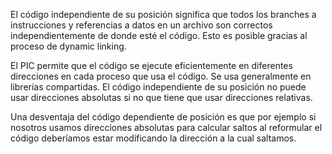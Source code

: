 El código independiente de su posición significa que todos los branches a instrucciones y referencias a datos en un archivo son correctos independientemente de donde esté el código. Esto es posible gracias al proceso de dynamic linking. 

El PIC permite que el código se ejecute eficientemente en diferentes direcciones en cada proceso que usa el código. Se usa generalmente en librerías compartidas. El código independiente de su posición no puede usar direcciones absolutas si no que tiene que usar direcciones relativas. 

Una desventaja del código dependiente de posición es que por ejemplo si nosotros usamos direcciones absolutas para calcular saltos al reformular el código deberíamos estar modificando la dirección a la cual saltamos. 
